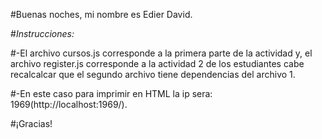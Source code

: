 #Buenas noches, mi nombre es Edier David.

#*Instrucciones:*

#-El archivo cursos.js corresponde a la primera parte de la actividad y, el archivo register.js corresponde a la actividad 2 de los estudiantes cabe recalcalcar que el segundo archivo tiene dependencias del archivo 1.

#-En este caso para imprimir en HTML la ip sera: 1969(http://localhost:1969/).

#¡Gracias!